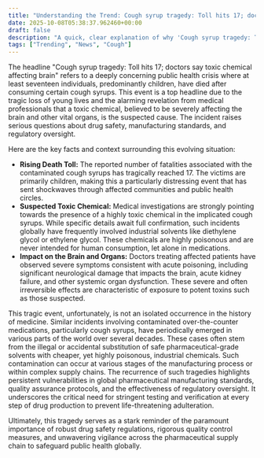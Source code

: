```yaml
---
title: "Understanding the Trend: Cough syrup tragedy: Toll hits 17; doctors say toxic chemical affecting brain"
date: 2025-10-08T05:38:37.962460+00:00
draft: false
description: "A quick, clear explanation of why 'Cough syrup tragedy: Toll hits 17; doctors say toxic chemical affecting brain' is trending."
tags: ["Trending", "News", "Cough"]
---
```


The headline "Cough syrup tragedy: Toll hits 17; doctors say toxic chemical affecting brain" refers to a deeply concerning public health crisis where at least seventeen individuals, predominantly children, have died after consuming certain cough syrups. This event is a top headline due to the tragic loss of young lives and the alarming revelation from medical professionals that a toxic chemical, believed to be severely affecting the brain and other vital organs, is the suspected cause. The incident raises serious questions about drug safety, manufacturing standards, and regulatory oversight.

Here are the key facts and context surrounding this evolving situation:

*   **Rising Death Toll:** The reported number of fatalities associated with the contaminated cough syrups has tragically reached 17. The victims are primarily children, making this a particularly distressing event that has sent shockwaves through affected communities and public health circles.
*   **Suspected Toxic Chemical:** Medical investigations are strongly pointing towards the presence of a highly toxic chemical in the implicated cough syrups. While specific details await full confirmation, such incidents globally have frequently involved industrial solvents like diethylene glycol or ethylene glycol. These chemicals are highly poisonous and are never intended for human consumption, let alone in medications.
*   **Impact on the Brain and Organs:** Doctors treating affected patients have observed severe symptoms consistent with acute poisoning, including significant neurological damage that impacts the brain, acute kidney failure, and other systemic organ dysfunction. These severe and often irreversible effects are characteristic of exposure to potent toxins such as those suspected.

This tragic event, unfortunately, is not an isolated occurrence in the history of medicine. Similar incidents involving contaminated over-the-counter medications, particularly cough syrups, have periodically emerged in various parts of the world over several decades. These cases often stem from the illegal or accidental substitution of safe pharmaceutical-grade solvents with cheaper, yet highly poisonous, industrial chemicals. Such contamination can occur at various stages of the manufacturing process or within complex supply chains. The recurrence of such tragedies highlights persistent vulnerabilities in global pharmaceutical manufacturing standards, quality assurance protocols, and the effectiveness of regulatory oversight. It underscores the critical need for stringent testing and verification at every step of drug production to prevent life-threatening adulteration.

Ultimately, this tragedy serves as a stark reminder of the paramount importance of robust drug safety regulations, rigorous quality control measures, and unwavering vigilance across the pharmaceutical supply chain to safeguard public health globally.